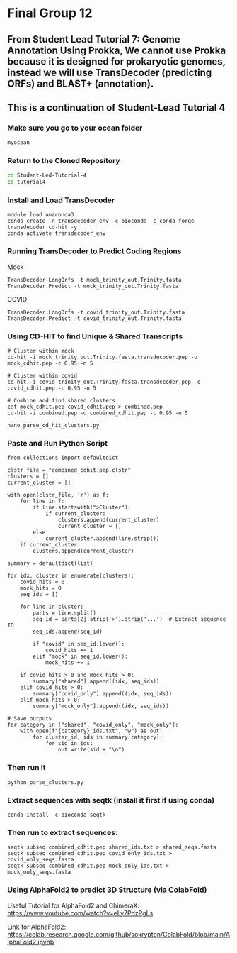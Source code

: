 # Final Group 12

## From Student Lead Tutorial 7: Genome Annotation Using Prokka, We cannot use Prokka because it is designed for prokaryotic genomes, instead we will use TransDecoder (predicting ORFs) and BLAST+ (annotation).


## This is a continuation of Student-Lead Tutorial 4




### Make sure you go to your ocean folder
``` bash
myocean
```
### Return to the Cloned Repository

``` bash
cd Student-Led-Tutorial-4
cd tutorial4
```

### Install and Load TransDecoder
```
module load anaconda3
conda create -n transdecoder_env -c bioconda -c conda-forge transdecoder cd-hit -y
conda activate transdecoder_env
```

### Running TransDecoder to Predict Coding Regions

Mock
```
TransDecoder.LongOrfs -t mock_trinity_out.Trinity.fasta
TransDecoder.Predict -t mock_trinity_out.Trinity.fasta
```
COVID
```
TransDecoder.LongOrfs -t covid_trinity_out.Trinity.fasta
TransDecoder.Predict -t covid_trinity_out.Trinity.fasta
```

### Using CD-HIT to find Unique & Shared Transcripts

```
# Cluster within mock
cd-hit -i mock_trinity_out.Trinity.fasta.transdecoder.pep -o mock_cdhit.pep -c 0.95 -n 5

# Cluster within covid
cd-hit -i covid_trinity_out.Trinity.fasta.transdecoder.pep -o covid_cdhit.pep -c 0.95 -n 5

# Combine and find shared clusters
cat mock_cdhit.pep covid_cdhit.pep > combined.pep
cd-hit -i combined.pep -o combined_cdhit.pep -c 0.95 -n 5
```

```
nano parse_cd_hit_clusters.py
```

### Paste and Run Python Script

```
from collections import defaultdict

clstr_file = "combined_cdhit.pep.clstr"
clusters = []
current_cluster = []

with open(clstr_file, 'r') as f:
    for line in f:
        if line.startswith(">Cluster"):
            if current_cluster:
                clusters.append(current_cluster)
                current_cluster = []
        else:
            current_cluster.append(line.strip())
    if current_cluster:
        clusters.append(current_cluster)

summary = defaultdict(list)

for idx, cluster in enumerate(clusters):
    covid_hits = 0
    mock_hits = 0
    seq_ids = []

    for line in cluster:
        parts = line.split()
        seq_id = parts[2].strip('>').strip('...')  # Extract sequence ID
        seq_ids.append(seq_id)

        if "covid" in seq_id.lower():
            covid_hits += 1
        elif "mock" in seq_id.lower():
            mock_hits += 1

    if covid_hits > 0 and mock_hits > 0:
        summary["shared"].append((idx, seq_ids))
    elif covid_hits > 0:
        summary["covid_only"].append((idx, seq_ids))
    elif mock_hits > 0:
        summary["mock_only"].append((idx, seq_ids))

# Save outputs
for category in ["shared", "covid_only", "mock_only"]:
    with open(f"{category}_ids.txt", "w") as out:
        for cluster_id, ids in summary[category]:
            for sid in ids:
                out.write(sid + "\n")
```
### Then run it
```
python parse_clusters.py
```

### Extract sequences with seqtk (install it first if using conda)
```
conda install -c bioconda seqtk
```
### Then run to extract sequences:
```
seqtk subseq combined_cdhit.pep shared_ids.txt > shared_seqs.fasta
seqtk subseq combined_cdhit.pep covid_only_ids.txt > covid_only_seqs.fasta
seqtk subseq combined_cdhit.pep mock_only_ids.txt > mock_only_seqs.fasta
```


### Using AlphaFold2 to predict 3D Structure (via ColabFold)

Useful Tutorial for AlphaFold2 and ChimeraX: https://www.youtube.com/watch?v=eLy7PdzRgLs 

Link for AlphaFold2:
https://colab.research.google.com/github/sokrypton/ColabFold/blob/main/AlphaFold2.ipynb 





